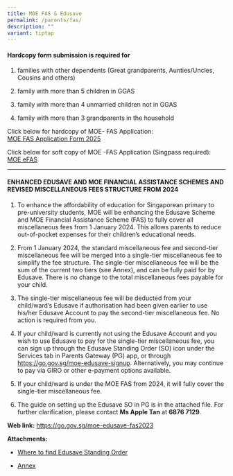 ```yaml
---
title: MOE FAS & Edusave
permalink: /parents/fas/
description: ""
variant: tiptap
---
```

<h4>Hardcopy form submission is required for</h4>
<ol data-tight="true" class="tight">
<li>
<p>families with other dependents (Great grandparents, Aunties/Uncles, Cousins
and others)</p>
</li>
<li>
<p>family with more than 5 children in GGAS</p>
</li>
<li>
<p>family with more than 4 unmarried children not in GGAS</p>
</li>
<li>
<p>family with more than 3 grandparents in the household</p>
</li>
</ol>
<p>Click below for hardcopy of MOE- FAS Application:
<br><a href="/files/Parents/MOE_FAS_Application_Form_2025.pdf" rel="noopener noreferrer nofollow" target="_blank">MOE FAS Application Form 2025</a>
</p>
<p>Click below for soft copy of MOE -FAS Application (Singpass required):
<br><a href="https://go.gov.sg/moe-efas" rel="noopener noreferrer nofollow" target="_blank">MOE eFAS</a>
</p>
<hr>
<h4>ENHANCED EDUSAVE AND MOE FINANCIAL ASSISTANCE SCHEMES AND REVISED MISCELLANEOUS FEES STRUCTURE FROM 2024</h4>
<ol data-tight="true" class="tight">
<li>
<p>To enhance the affordability of education for Singaporean primary to pre-university
students, MOE will be enhancing the Edusave Scheme and MOE Financial Assistance
Scheme (FAS) to fully cover all miscellaneous fees from 1 January 2024.
This allows parents to reduce out-of-pocket expenses for their children’s
educational needs.</p>
</li>
<li>
<p>From 1 January 2024, the standard miscellaneous fee and second-tier miscellaneous
fee will be merged into a single-tier miscellaneous fee to simplify the
fee structure. The single-tier miscellaneous fee will be the sum of the
current two tiers (see Annex), and can be fully paid for by Edusave. There
is no change to the total miscellaneous fees payable for your child.</p>
</li>
<li>
<p>The single-tier miscellaneous fee will be deducted from your child/ward’s
Edusave if authorisation had been given earlier to use his/her Edusave
Account to pay the second-tier miscellaneous fee. No action is required
from you.</p>
</li>
<li>
<p>If your child/ward is currently not using the Edusave Account and you
wish to use Edusave to pay for the single-tier miscellaneous fee, you can
sign up through the Edusave Standing Order (SO) icon under the Services
tab in Parents Gateway (PG) app, or through <a href="https://go.gov.sg/moe-edusave-signup" rel="noopener noreferrer nofollow" target="_blank">https://go.gov.sg/moe-edusave-signup</a>.
Alternatively, you may continue to pay via GIRO or other e-payment options
available.</p>
</li>
<li>
<p>If your child/ward is under the MOE FAS from 2024, it will fully cover
the single-tier miscellaneous fee.</p>
</li>
<li>
<p>The guide on setting up the Edusave SO in PG is in the attached file.
For further clarification, please contact <strong>Ms Apple Tan</strong> at <strong>6876 7129</strong>.</p>
</li>
</ol>
<p><strong>Web link:</strong>  <a href="https://go.gov.sg/moe-edusave-fas2023" rel="noopener noreferrer nofollow" target="_blank">https://go.gov.sg/moe-edusave-fas2023</a>
</p>
<p><strong>Attachments:</strong>
</p>
<ul data-tight="true" class="tight">
<li>
<p><a href="/files/Parents/where%20to%20find%20edusave%20standing%20order.pdf" rel="noopener noreferrer nofollow" target="_blank">Where to find Edusave Standing Order</a>
</p>
</li>
<li>
<p><a href="/files/Parents/annex-pdf.pdf" rel="noopener noreferrer nofollow" target="_blank">Annex</a>
</p>
</li>
</ul>
<p></p>
